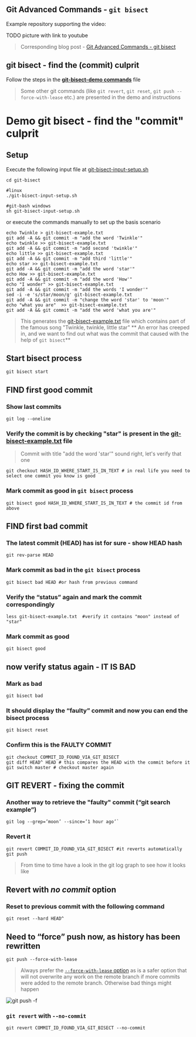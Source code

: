 Git Advanced Commands - `git bisect`
----
Example repository supporting the video:

TODO picture with link to youtube

> Corresponding blog post - [Git Advanced Commands - git bisect](https://www.codepedia.org/ama/git-advanced-commands-git-bisect)

## **git bisect** - find the (commit) culprit 
Follow the steps in the **[git-bisect-demo commands](git-bisect-demo.md)** file

> Some other git commands (like `git revert`, `git reset`, `git push --force-with-lease` etc.) 
> are presented in the demo and instructions


# Demo **git bisect** - find the "commit" culprit

## Setup
Execute the following input file at [git-bisect-input-setup.sh](git-bisect-input-setup.sh)

```
cd git-bisect

#linux
./git-bisect-input-setup.sh

#git-bash windows
sh git-bisect-input-setup.sh
```

or execute the commands manually to set up the basis scenario
```
echo Twinkle > git-bisect-example.txt
git add -A && git commit -m "add the word 'Twinkle'"
echo twinkle >> git-bisect-example.txt
git add -A && git commit -m "add second 'twinkle'"
echo little >> git-bisect-example.txt
git add -A && git commit -m "add third 'little'"
echo star >> git-bisect-example.txt
git add -A && git commit -m "add the word 'star'"
echo How >> git-bisect-example.txt
git add -A && git commit -m "add the word 'How'"
echo "I wonder" >> git-bisect-example.txt
git add -A && git commit -m "add the words 'I wonder'"
sed -i -e 's/star/moon/g' git-bisect-example.txt
git add -A && git commit -m "change the word 'star' to 'moon'"
echo "what you are"  >> git-bisect-example.txt
git add -A && git commit -m "add the word 'what you are'"
```

> This generates the [git-bisect-example.txt](git-bisect-example.txt) file which contains part of the famous song 
> "Twinkle, twinkle, little star" 
> ** An error has creeped in, and we want to find out what was the commit that caused with the help of `git bisect`**

## Start **bisect** process
```
git bisect start
```
 
## FIND first good commit
### Show last commits 
```
git log --oneline
```

### Verify the commit is by checking "star" is present in the [git-bisect-example.txt](git-bisect-example.txt) file
> Commit with title "add the word 'star'" sound right, let's verify that one
```
git checkout HASH_ID_WHERE_START_IS_IN_TEXT # in real life you need to select one commit you know is good
```
 
### Mark commit as good in `git bisect` process
```
git bisect good HASH_ID_WHERE_START_IS_IN_TEXT # the commit id from above
```
 
## FIND first bad commit 
### The latest commit (HEAD) has ist for sure - show HEAD hash
```
git rev-parse HEAD
``` 
 
### Mark commit as **bad** in the `git bisect` process
```
git bisect bad HEAD #or hash from previous command
```
 
### Verify the “status” again and mark the commit correspondingly 
```
less git-bisect-example.txt  #verify it contains "moon" instead of "star"
```
 
### Mark commit as good
```
git bisect good
```
 
## now verify status again - IT IS BAD
### Mark as bad
```
git bisect bad
```
 
### It should display the “faulty” commit and now you can end the **bisect** process
```
git bisect reset
```
 
### Confirm this is the FAULTY COMMIT
```
git checkout COMMIT_ID_FOUND_VIA_GIT_BISECT
git diff HEAD^ HEAD # this compares the HEAD with the commit before it
git switch master # checkout master again
```
 
## GIT REVERT - fixing the commit
### Another way to retrieve the "faulty" commit (“git search example”) 
```
git log --grep=’moon’ --since=’1 hour ago’`
```
 
### Revert it 
```
git revert COMMIT_ID_FOUND_VIA_GIT_BISECT #it reverts automatically
git push
```  
 
> From time to time have a look in the git log graph to see how it looks like
 
## Revert with *no commit* option
### Reset to previous commit with the following command  
```
git reset --hard HEAD^
```
 
## Need to “force” push now, as history has been rewritten 
```
git push --force-with-lease
```

> Always prefer the [`--force-with-lease` option](https://stackoverflow.com/questions/52823692/git-push-force-with-lease-vs-force) 
> as is a safer option that will not overwrite any work on the remote branch if more commits were added to the remote branch.
> Otherwise bad things might happen

![git push -f](docs/img/git-push-f.gif)
 
### `git revert` with `--no-commit`
```
git revert COMMIT_ID_FOUND_VIA_GIT_BISECT --no-commit
```


